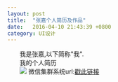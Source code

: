 ```yaml
---
layout: post
title:  "张嘉个人简历及作品"
date:   2016-04-10 21:43:39 +0800
category: UI设计
---
```

<p>
　　我是张嘉,以下简称"我".<br />
　　我的个人简历<br />
　　<img src="/eric/images/UIdesigner-ZJ.jpg" />
微信集群系统url:<a href="http://www.fslemon.com/radiofsWeChatSystem/" target="_blank">戳此链接</a>
</p>